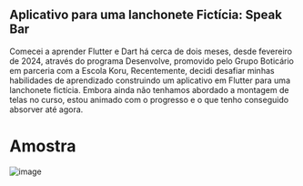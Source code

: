 ## Aplicativo para uma lanchonete Fictícia:  Speak Bar


Comecei a aprender Flutter e Dart há cerca de dois meses, desde fevereiro de 2024, através do programa Desenvolve, promovido pelo Grupo Boticário em parceria com a Escola Koru, 
Recentemente, decidi desafiar minhas habilidades de aprendizado construindo um aplicativo em Flutter para uma lanchonete fictícia. Embora ainda não tenhamos abordado a montagem de telas no curso, estou animado com o progresso e o que tenho conseguido absorver até agora.


# Amostra
![image](https://github.com/MateusOliveira991/APP_lanchonete_Flutter/assets/142065746/e28e5f96-68f4-4a70-ba4d-6422f08629aa)









